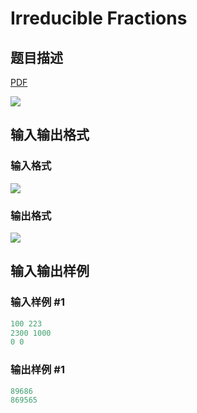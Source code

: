 # Irreducible Fractions

## 题目描述

[problemUrl]: https://uva.onlinejudge.org/index.php?option=com_onlinejudge&Itemid=8&category=243&page=show_problem&problem=3310

[PDF](https://uva.onlinejudge.org/external/121/p12158.pdf)

![](https://cdn.luogu.com.cn/upload/vjudge_pic/UVA12158/fbe3e1bd27cddc461d3906260cf81afe42ff7661.png)

## 输入输出格式

### 输入格式

![](https://cdn.luogu.com.cn/upload/vjudge_pic/UVA12158/1110b866b8fdb636735eec37d73f821e3ffeab44.png)

### 输出格式

![](https://cdn.luogu.com.cn/upload/vjudge_pic/UVA12158/3d83ff833c9d4aac5ecfba037b405b554b58fe4b.png)

## 输入输出样例

### 输入样例 #1

```cpp
100 223
2300 1000
0 0
```


### 输出样例 #1

```cpp
89686
869565
```


